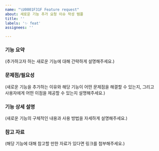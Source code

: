 ```yaml
---
name: "\U0001F31F Feature request"
about: 새로운 기능 추가 요청 이슈 작성 템플
title: ''
labels: '✨ feat'
assignees: ''

---
```


### 기능 요약
(추가하고자 하는 새로운 기능에 대해 간략하게 설명해주세요.)

### 문제점/필요성
(새로운 기능을 추가하는 이유와 해당 기능이 어떤 문제점을 해결할 수 있는지, 그리고 사용자에게 어떤 이점을 제공할 수 있는지 설명해주세요.)

### 기능 상세 설명
(새로운 기능의 구체적인 내용과 사용 방법을 자세하게 설명해주세요.)

### 참고 자료
(해당 기능에 대해 참고할 만한 자료가 있다면 링크를 첨부해주세요.)
